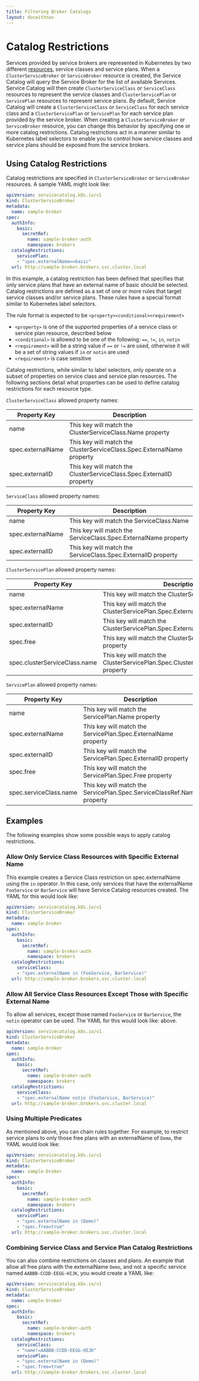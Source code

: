 ```yaml
---
title: Filtering Broker Catalogs
layout: docwithnav
---
```


# Catalog Restrictions

Services provided by service brokers are represented in Kubernetes by two 
different [resources](resources.md), service classes and service plans. When a 
`ClusterServiceBroker` or `ServiceBroker` resource is created, the Service 
Catalog will query the Service Broker for the list of available Services. 
Service Catalog will then create `ClusterServiceClass` or `ServiceClass` 
resources to represent the service classes and `ClusterServicePlan` or 
`ServicePlan` resources to represent service plans. By default, Service Catalog
will create a `ClusterServiceClass` or `ServiceClass` for each service class 
and a `ClusterServicePlan` or `ServicePlan` for each service plan 
provided by the service broker. When creating a `ClusterServiceBroker` or 
`ServiceBroker` resource, you can change this behavior by specifying one or 
more catalog restrictions. Catalog restrictions act in a manner similar to 
Kubernetes label selectors to enable you to control how service classes and 
service plans should be exposed from the service brokers.

## Using Catalog Restrictions

Catalog restrictions are specified in `ClusterServiceBroker` or `ServiceBroker`
 resources. A sample YAML might look like:

```yaml
apiVersion: servicecatalog.k8s.io/v1
kind: ClusterServiceBroker
metadata:
  name: sample-broker
spec:
  authInfo:
    basic:
      secretRef:
        name: sample-broker-auth
        namespace: brokers
  catalogRestrictions:
    servicePlan:
    - "spec.externalName==basic"
  url: http://sample-broker.brokers.svc.cluster.local
```

In this example, a catalog restriction has been defined that specifies that 
only service plans that have an external name of basic should be selected. 
Catalog restrictions are defined as a set of one or more rules that target 
 service classes and/or service plans. These rules have a special format
 similar to Kubernetes label selectors. 

The rule format is expected to be `<property><conditional><requirement>`

* `<property>` is one of the supported properties of a service class or service plan resource, described below
* `<conditional>` is allowed to be one of the following: `==`, `!=`, `in`, `notin`
* `<requirement>` will be a string value if `==` or `!=` are used, otherwise it will be a set of string values if `in` or `notin` are used
* `<requirement>` is case sensitive

Catalog restrictions, while similar to label selectors, only operate on a 
subset of properties on service class and service plan resources. The following
 sections detail what properties can be used to define catalog restrictions for
  each resource type.  

`ClusterServiceClass` allowed property names:

| Property Key    | Description   | 
| -------------   | ------------- |
| name |  This key will match the ClusterServiceClass.Name property |
| spec.externalName | This key will match the ClusterServiceClass.Spec.ExternalName property |
| spec.externalID | This key will match the ClusterServiceClass.Spec.ExternalID property |

`ServiceClass` allowed property names:

| Property Key    | Description  |
| ------------    | ------------ |
| name |  This key will match the ServiceClass.Name |
| spec.externalName | This key will match the ServiceClass.Spec.ExternalName property |
| spec.externalID | This key will match the ServiceClass.Spec.ExternalID property |

`ClusterServicePlan` allowed property names:

| Property Key    | Description  |
| ------------    | ------------ |
| name | This key will match the ClusterServicePlan.Name |
| spec.externalName | This key will match the ClusterServicePlan.Spec.ExternalName property |
| spec.externalID | This key will match the ClusterServicePlan.Spec.ExternalID property |
| spec.free | This key will match the ClusterServicePlan.Spec.Free property |
| spec.clusterServiceClass.name | This key will match the ClusterServicePlan.Spec.ClusterServiceClassRef.Name property |

`ServicePlan` allowed property names:

| Property Key    | Description  |
| ------------    | ------------ |
| name | This key will match the ServicePlan.Name property |
| spec.externalName | This key will match the ServicePlan.Spec.ExternalName property |
| spec.externalID | This key will match the ServicePlan.Spec.ExternalID property |
| spec.free | This key will match the ServicePlan.Spec.Free property |
| spec.serviceClass.name | This key will match the ServicePlan.Spec.ServiceClassRef.Name property |

## Examples

The following examples show some possible ways to apply catalog restrictions.

### Allow Only Service Class Resources with Specific External Name

This example creates a Service Class restriction on spec.externalName using the
 `in` operator. In this case, only services that have the externalName 
 `FooService` or `BarService` will have Service Catalog resources created. 
 The YAML for this would look like:

```yaml
apiVersion: servicecatalog.k8s.io/v1
kind: ClusterServiceBroker
metadata:
  name: sample-broker
spec:
  authInfo:
    basic:
      secretRef:
        name: sample-broker-auth
        namespace: brokers
  catalogRestrictions:
    serviceClass:
    - "spec.externalName in (FooService, BarService)"
  url: http://sample-broker.brokers.svc.cluster.local
```

### Allow All Service Class Resources Except Those with Specific External Name

 To allow all services, except those named `FooService` or `BarService`, 
 the `notin` operator can be used. The YAML for this would look like:
 above.

```yaml
apiVersion: servicecatalog.k8s.io/v1
kind: ClusterServiceBroker
metadata:
  name: sample-broker
spec:
  authInfo:
    basic:
      secretRef:
        name: sample-broker-auth
        namespace: brokers
  catalogRestrictions:
    serviceClass:
    - "spec.externalName notin (FooService, BarService)"
  url: http://sample-broker.brokers.svc.cluster.local
```

### Using Multiple Predicates

As mentioned above, you can chain rules together. For example,
to restrict service plans to only those free plans with an externalName of 
`Demo`, the YAML would look like:

```yaml
apiVersion: servicecatalog.k8s.io/v1
kind: ClusterServiceBroker
metadata:
  name: sample-broker
spec:
  authInfo:
    basic:
      secretRef:
        name: sample-broker-auth
        namespace: brokers
  catalogRestrictions:
    servicePlan:
    - "spec.externalName in (Demo)"
    - "spec.free=true"
  url: http://sample-broker.brokers.svc.cluster.local
```

### Combining Service Class and Service Plan Catalog Restrictions

You can also combine restrictions on classes and plans. An example that 
allow all free plans with the externalName `Demo`, and not a specific service
 named `AABBB-CCDD-EEGG-HIJK`, you would create a YAML like:

```yaml
apiVersion: servicecatalog.k8s.io/v1
kind: ClusterServiceBroker
metadata:
  name: sample-broker
spec:
  authInfo:
    basic:
      secretRef:
        name: sample-broker-auth
        namespace: brokers
  catalogRestrictions:
    serviceClass:
    - "name!=AABBB-CCDD-EEGG-HIJK"
    servicePlan:
    - "spec.externalName in (Demo)"
    - "spec.free=true"
  url: http://sample-broker.brokers.svc.cluster.local
```
